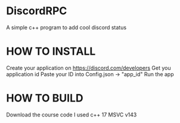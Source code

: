 # DiscordRPC
A simple c++ program to add cool discord status


# HOW TO INSTALL

Create your application on https://discord.com/developers
Get you application id
Paste your ID into Config.json -> "app_id"
Run the app

# HOW TO BUILD
Download the course code
I used c++ 17
MSVC v143

